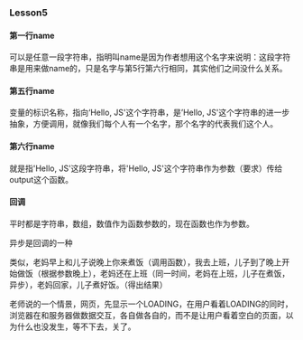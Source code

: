 ### Lesson5

#### 第一行name

可以是任意一段字符串，指明叫name是因为作者想用这个名字来说明：这段字符串是用来做name的，只是名字与第5行第六行相同，其实他们之间没什么关系。

#### 第五行name

变量的标识名称，指向‘Hello, 	JS'这个字符串，是’Hello, JS'这个字符串的进一步抽象，方便调用，就像我们每个人有一个名字，那个名字的代表我们这个人。

#### 第六行name

就是指'Hello, JS'这段字符串，将'Hello, JS'这个字符串作为参数（要求）传给output这个函数。

#### 回调

平时都是字符串，数组，数值作为函数参数的，现在函数也作为参数。

异步是回调的一种

类似，老妈早上和儿子说晚上你来煮饭（调用函数），我去上班，儿子到了晚上开始做饭（根据参数晚上），老妈还在上班（同一时间，老妈在上班，儿子在煮饭，异步），老妈回家，儿子煮好饭。（得出结果）

老师说的一个情景，网页，先显示一个LOADING，在用户看着LOADING的同时，浏览器在和服务器做数据交互，各自做各自的，而不是让用户看着空白的页面，以为什么也没发生，等不下去，关了。




